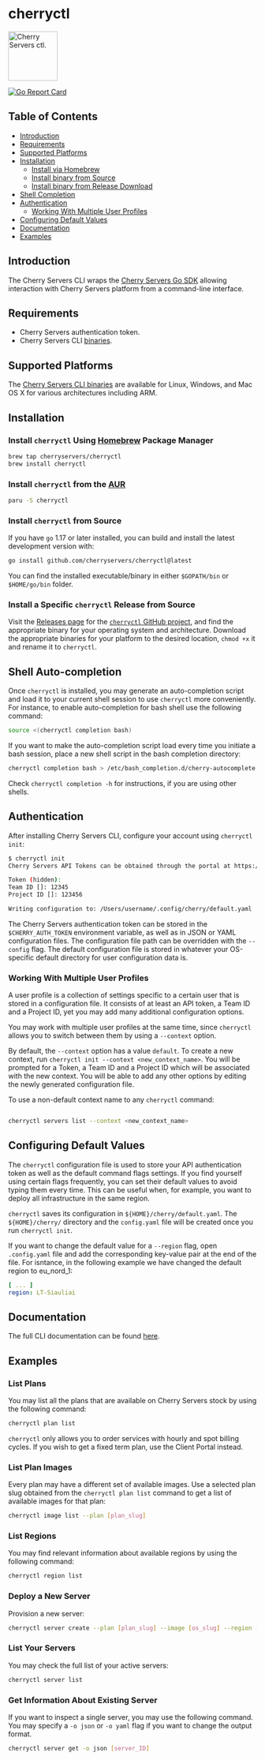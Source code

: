 cherryctl
================
<p align="left">
    <img width="100" height="100" src="https://pbs.twimg.com/profile_images/900630217630285824/p46dA56X_400x400.jpg" alt="Cherry Servers ctl." />
</p>
<p align="left">
  <a href="https://goreportcard.com/report/github.com/cherryservers/cherryctl">
    <img src="https://goreportcard.com/badge/github.com/cherryservers/cherryctl" alt="Go Report Card" />
  </a>
</p>

## Table of Contents

* [Introduction](#introduction)
* [Requirements](#requirements)
* [Supported Platforms](#supported-platforms)
* [Installation](#installation)
    * [Install via Homebrew](#use-homebrew-to-install-cherryctl)
    * [Install binary from Source](#install-binary-from-source)
    * [Install binary from Release Download](#install-binary-from-release-download)
* [Shell Completion](#shell-completion)
* [Authentication](#authentication)
    * [Working With Multiple User Profiles](#working-with-multiple-user-profiles)
* [Configuring Default Values](#configuring-default-values)
* [Documentation](#documentation)
* [Examples](#examples)

## Introduction

The Cherry Servers CLI wraps the [Cherry Servers Go SDK](https://github.com/cherryservers/cherrygo) allowing interaction
with Cherry Servers platform from a command-line interface.

## Requirements

* Cherry Servers authentication token.
* Cherry Servers CLI [binaries](https://github.com/cherryservers/cherryctl/releases).

## Supported Platforms

The [Cherry Servers CLI binaries](https://github.com/cherryservers/cherryctl/releases) are available for Linux, Windows,
and Mac OS X for various architectures including ARM.

## Installation

### Install `cherryctl` Using [Homebrew](https://brew.sh/) Package Manager

```sh
brew tap cherryservers/cherryctl
brew install cherryctl
```

### Install `cherryctl` from the [AUR](https://aur.archlinux.org/packages/cherryctl)

```sh
paru -S cherryctl
```

### Install `cherryctl` from Source

If you have `go` 1.17 or later installed, you can build and install the latest development version with:

```sh
go install github.com/cherryservers/cherryctl@latest
```

You can find the installed executable/binary in either `$GOPATH/bin` or `$HOME/go/bin` folder.

### Install a Specific `cherryctl` Release from Source

Visit the [Releases page](https://github.com/cherryservers/cherryctl/releases) for the
[`cherryctl` GitHub project](https://github.com/cherryservers/cherryctl), and find the
appropriate binary for your operating system and architecture. Download the appropriate binaries for your platform to
the desired location, `chmod +x` it and rename it to `cherryctl`.

## Shell Auto-completion

Once `cherryctl` is installed, you may generate an auto-completion script and load it to your current shell session to
use `cherryctl` more conveniently. For instance, to enable auto-completion for bash shell use the following command:

```sh
source <(cherryctl completion bash)
```

If you want to make the auto-completion script load every time you initiate a bash session, place a new shell script in
the bash completion directory:

```sh
cherryctl completion bash > /etc/bash_completion.d/cherry-autocomplete.sh
```

Check `cherryctl completion -h` for instructions, if you are using other shells.

## Authentication

After installing Cherry Servers CLI, configure your account using `cherryctl init`:

```sh
$ cherryctl init
Cherry Servers API Tokens can be obtained through the portal at https://portal.cherryservers.com/.

Token (hidden): 
Team ID []: 12345
Project ID []: 123456

Writing configuration to: /Users/username/.config/cherry/default.yaml
```

The Cherry Servers authentication token can be stored in the `$CHERRY_AUTH_TOKEN` environment variable, as well as in
JSON or YAML configuration files. The configuration file path can be overridden with the `--config` flag. The default
configuration file is stored in whatever your OS-specific default directory for user configuration data is.

### Working With Multiple User Profiles

A user profile is a collection of settings specific to a certain user that is stored in a configuration file. It
consists of at least an API token, a Team ID and a Project ID, yet you may add many additional configuration options.

You may work with multiple user profiles at the same time, since `cherryctl` allows you to switch between them by using
a `--context` option.

By default, the `--context` option has a value `default`. To create a new context, run
`cherryctl init --context <new_context_name>`. You will be prompted for a Token, a Team ID and a Project ID which will
be associated with the new context. You will be able to add any other options by editing the newly generated
configuration file.

To use a non-default context name to any `cherryctl` command:

```sh

cherryctl servers list --context <new_context_name>

```

## Configuring Default Values

The `cherryctl` configuration file is used to store your API authentication token as well as the default command flags
settings. If you find yourself using certain flags frequently, you can set their default values to avoid typing them
every time. This can be useful when, for example, you want to deploy all infrastructure in the same region.

`cherryctl` saves its configuration in `${HOME}/cherry/default.yaml`. The `${HOME}/cherry/` directory and the
`config.yaml` file will be created once you run `cherryctl init`.

If you want to change the default value for a `--region` flag, open `.config.yaml` file and add the corresponding
key-value pair at the end of the file. For isntance, in the following example we have changed the default region to
eu_nord_1:

```yaml
[ ... ]
region: LT-Siauliai
```

## Documentation

The full CLI documentation can be found [here](docs/cherryctl.md).

## Examples

### List Plans

You may list all the plans that are available on Cherry Servers stock by using the following command:

```sh
cherryctl plan list
```

`cherryctl` only allows you to order services with hourly and spot billing cycles. If you wish to get a fixed term
plan, use the Client Portal instead.

### List Plan Images

Every plan may have a different set of available images. Use a selected plan slug obtained from the
`cherryctl plan list`
command to get a list of available images for that plan:

```sh
cherryctl image list --plan [plan_slug]
```

### List Regions

You may find relevant information about available regions by using the following command:

```sh
cherryctl region list
```

### Deploy a New Server

Provision a new server:

```sh
cherryctl server create --plan [plan_slug] --image [os_slug] --region [region_slug] --hostname [hostname]
```

### List Your Servers

You may check the full list of your active servers:

```sh
cherryctl server list
```

### Get Information About Existing Server

If you want to inspect a single server, you may use the following command. You may specify a `-o json` or `-o yaml` flag
if you want to change the output format.

```sh
cherryctl server get -o json [server_ID]
```

